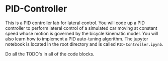 # PID-Controller

This is a PID controller lab for lateral control. You will code up a PID
controller to perform lateral control of a simulated car moving at constant
speed whose motion is governed by the bicycle kinematic model. You will also
learn how to implement a PID auto-tuning algorithm. The jupyter notebook is
located in the root directory and is called 
```PID-Controller.ipynb```.

Do all the TODO's in all of the code blocks.
